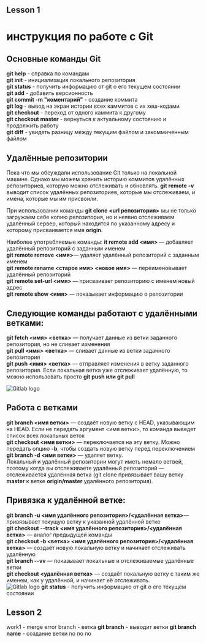 ## Lesson 1
# инструкция по работе с Git
## Основные команды Git
**git help** - справка по командам  
**git init** - инициализация локального репозитория  
**git status** - получить информацию от git о его текущем состоянии  
**git add** - добавить версионность  
**git commit -m "коментарий"** - создание коммита  
**git log** - вывод на экран истории всех каммитов с их хеш-кодами  
**git checkout** - переход от одного каммита к другому  
**git checkout master** - вернуться к актуальному состоянию и продолжить работу  
**git diff** - увидеть разницу между текущим файлом и закоммиченным файлом  
## Удалённые репозитории
Пока что мы обсуждали использование Git только на локальной машине. Однако мы можем хранить историю коммитов удалённых репозиториев, которую можно отслеживать и обновлять. **git remote -v** выводит список удалённых репозиториев, которые мы отслеживаем, и имена, которые мы им присвоили.

При использовании команды **git clone <url репозитория>** мы не только загружаем себе копию репозитория, но и неявно отслеживаем удалённый сервер, который находится по указанному адресу и которому присваивается имя **origin**.

Наиболее употребляемые команды:
**it remote add <имя> <url>** — добавляет удалённый репозиторий с заданным именем  
**git remote remove <имя>**— удаляет удалённый репозиторий с заданным именем  
**git remote rename <старое имя> <новое имя>** — переименовывает удалённый репозиторий  
**git remote set-url <имя> <url>** — присваивает репозиторию с именем новый адрес  
**git remote show <имя>** — показывает информацию о репозитории  

## Следующие команды работают с удалёнными ветками:

**git fetch <имя> <ветка>** — получает данные из ветки заданного репозитория, но не сливает изменения  
**git pull <имя> <ветка>** — сливает данные из ветки заданного репозитория  
**git push <имя> <ветка>** — отправляет изменения в ветку заданного репозитория. Если локальная ветка уже отслеживает удалённую, то можно использовать просто **git push или git pull**  

![Gitlab logo](https://tproger.ru/signed_image/m-YXw3HiqvqHe75OdTlPSl-D9FR823NWNguJHLADB-Y/rs:fill:766:0:true/cb:vimg_2/f:webp/aHR0cHM6Ly9tZWRpYS50cHJvZ2VyLnJ1L3VwbG9hZHMvMjAxOS8wMi9wdXNoLXB1bGwuanBn)

## Работа с ветками

**git branch <имя ветки>** — создаёт новую ветку с HEAD, указывающим на HEAD. Если не передать аргумент <имя ветки>, то команда выведет список всех локальных веток  
**git checkout <имя ветки>** — переключается на эту ветку. Можно передать опцию **-b**, чтобы создать новую ветку перед переключением  
**git branch -d <имя ветки>** — удаляет ветку.  
Локальный и удалённый репозитории могут иметь немало ветвей, поэтому когда вы отслеживаете удалённый репозиторий — отслеживается удалённая ветка (git clone привязывает вашу ветку **master** к ветке **origin/master** удалённого репозитория).

## Привязка к удалённой ветке:

**git branch -u <имя удалённого репозитория>/<удалённая ветка>**— привязывает текущую ветку к указанной удалённой ветке  
**git checkout --track <имя удалённого репозитория>/<удалённая ветка>** — аналог предыдущей команды  
**git checkout -b <ветка> <имя удалённого репозитория>/<удалённая ветка>** — создаёт новую локальную ветку и начинает отслеживать удалённую  
**git branch --vv** — показывает локальные и отслеживаемые удалённые ветки  
**git checkout <удалённая ветка>** — создаёт локальную ветку с таким же именем, как у удалённой, и начинает её отслеживать.  
![Gitlab logo](https://tproger.ru/signed_image/-eEzSK69scn6FFR-URkKv8L_SBbccPjPdIYegfGrP4Y/rs:fill:766:0:true/cb:vimg_2/f:webp/aHR0cHM6Ly9tZWRpYS50cHJvZ2VyLnJ1L3VwbG9hZHMvMjAxOS8wMi9icmFuY2hpbmcuanBn)
**git status** - получить информацию от git о его текущем состоянии   
## Lesson 2
work1 - merge error
branch - ветка
**git branch** - выводит ветки
**git branch name** - создание ветки
no
no
no
